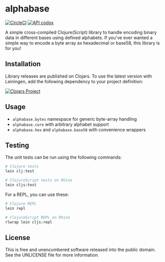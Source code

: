 alphabase
=========

[![CircleCI](https://circleci.com/gh/greglook/alphabase.svg?style=shield&circle-token=f1e11fd825b2006adde3d1316e465abda50b453d)](https://circleci.com/gh/greglook/alphabase)
[![API codox](https://img.shields.io/badge/doc-API-blue.svg)](https://greglook.github.io/alphabase/api/)

A simple cross-compiled Clojure(Script) library to handle encoding binary data
in different bases using defined alphabets. If you've ever wanted a simple way
to encode a byte array as hexadecimal or base58, this library is for you!


## Installation

Library releases are published on Clojars. To use the latest version with
Leiningen, add the following dependency to your project definition:

[![Clojars Project](http://clojars.org/mvxcvi/alphabase/latest-version.svg)](http://clojars.org/mvxcvi/alphabase)


## Usage

- `alphabase.bytes` namespace for generic byte-array handling
- `alphabase.core` with arbitrary alphabet support
- `alphabase.hex` and `alphabase.base58` with convenience wrappers


## Testing

The unit tests can be run using the following commands:

```sh
# Clojure tests
lein clj:test

# ClojureScript tests on Rhino
lein cljs:test
```

For a REPL, you can use these:

```sh
# Clojure REPL
lein repl

# ClojureScript REPL on Rhino
rlwrap lein cljs:repl
```


## License

This is free and unencumbered software released into the public domain.
See the UNLICENSE file for more information.
